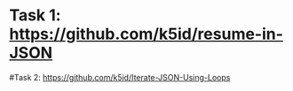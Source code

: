 # Task 1: https://github.com/k5id/resume-in-JSON
#Task 2:   https://github.com/k5id/Iterate-JSON-Using-Loops
